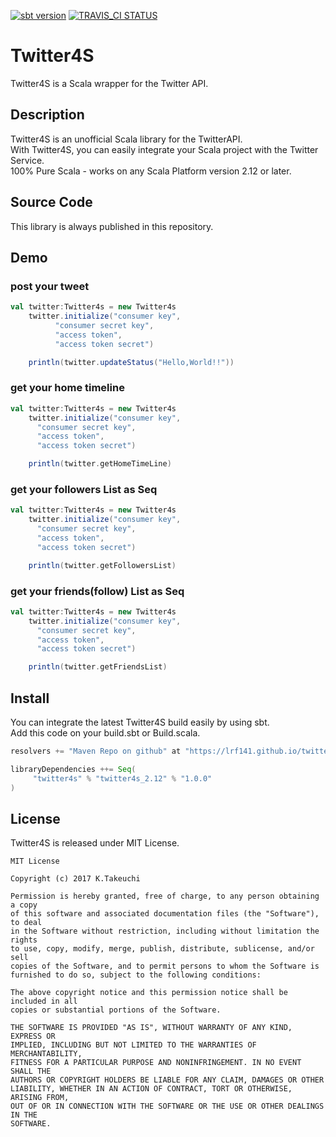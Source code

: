 [![sbt version](https://img.shields.io/badge/sbt-0.13.16-green.svg)](SBT)
[![TRAVIS_CI STATUS](https://travis-ci.org/lrf141/Twitter4S.svg?branch=master)](BUILD)
# Twitter4S
Twitter4S is a Scala wrapper for the Twitter API.

## Description

Twitter4S is an unofficial Scala library for the TwitterAPI.  
With Twitter4S, you can easily integrate your Scala project with the Twitter Service.  
100% Pure Scala - works on any Scala Platform version 2.12 or later.

## Source Code
This library is always published in this repository.

## Demo

### post your tweet

```scala:postYourTweet.scala
val twitter:Twitter4s = new Twitter4s
    twitter.initialize("consumer key",
          "consumer secret key",
          "access token",
          "access token secret")

    println(twitter.updateStatus("Hello,World!!"))
```


### get your home timeline

```scala:getHomeTimeLine.scala
val twitter:Twitter4s = new Twitter4s
    twitter.initialize("consumer key",
      "consumer secret key",
      "access token",
      "access token secret")

    println(twitter.getHomeTimeLine)
```

### get your followers List as Seq

```scala:getFollowersList.scala
val twitter:Twitter4s = new Twitter4s
    twitter.initialize("consumer key",
      "consumer secret key",
      "access token",
      "access token secret")

    println(twitter.getFollowersList)
```

### get your friends(follow) List as Seq

```scala:getFriendsList.scala
val twitter:Twitter4s = new Twitter4s
    twitter.initialize("consumer key",
      "consumer secret key",
      "access token",
      "access token secret")

    println(twitter.getFriendsList)
```

## Install

You can integrate the latest Twitter4S build easily by using sbt.  
Add this code on your build.sbt or Build.scala.

```scala:build.sbt
resolvers += "Maven Repo on github" at "https://lrf141.github.io/twitter4s/"

libraryDependencies ++= Seq(
     "twitter4s" % "twitter4s_2.12" % "1.0.0"
)

```

## License

Twitter4S is released under MIT License.

```License
MIT License

Copyright (c) 2017 K.Takeuchi

Permission is hereby granted, free of charge, to any person obtaining a copy
of this software and associated documentation files (the "Software"), to deal
in the Software without restriction, including without limitation the rights
to use, copy, modify, merge, publish, distribute, sublicense, and/or sell
copies of the Software, and to permit persons to whom the Software is
furnished to do so, subject to the following conditions:

The above copyright notice and this permission notice shall be included in all
copies or substantial portions of the Software.

THE SOFTWARE IS PROVIDED "AS IS", WITHOUT WARRANTY OF ANY KIND, EXPRESS OR
IMPLIED, INCLUDING BUT NOT LIMITED TO THE WARRANTIES OF MERCHANTABILITY,
FITNESS FOR A PARTICULAR PURPOSE AND NONINFRINGEMENT. IN NO EVENT SHALL THE
AUTHORS OR COPYRIGHT HOLDERS BE LIABLE FOR ANY CLAIM, DAMAGES OR OTHER
LIABILITY, WHETHER IN AN ACTION OF CONTRACT, TORT OR OTHERWISE, ARISING FROM,
OUT OF OR IN CONNECTION WITH THE SOFTWARE OR THE USE OR OTHER DEALINGS IN THE
SOFTWARE.

```

